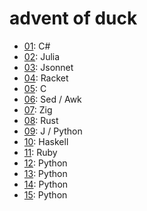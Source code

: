 # advent of duck

- [01](./01/): C#
- [02](./02/): Julia
- [03](./03/): Jsonnet
- [04](./04/): Racket
- [05](./05/): C
- [06](./06/): Sed / Awk
- [07](./07/): Zig
- [08](./08/): Rust
- [09](./09/): J / Python
- [10](./10/): Haskell
- [11](./11/): Ruby
- [12](./12/): Python
- [13](./13/): Python
- [14](./14/): Python
- [15](./15/): Python
